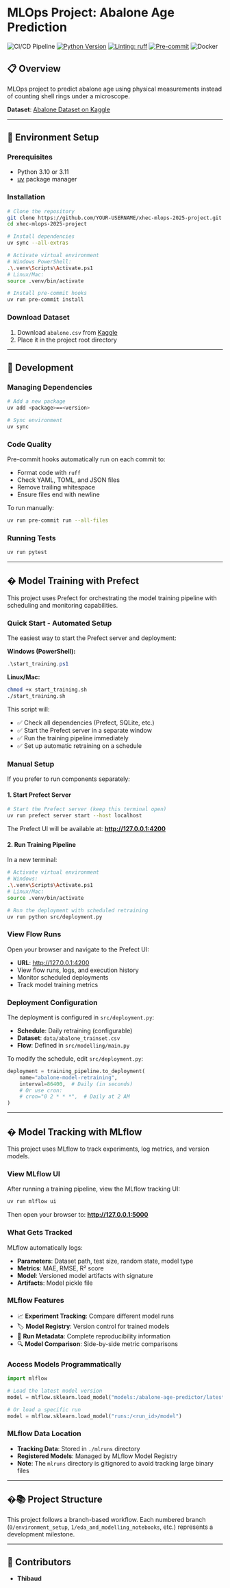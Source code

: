 # MLOps Project: Abalone Age Prediction

![CI/CD Pipeline](https://github.com/louis-leibo/xhec-mlops-2025-project/actions/workflows/ci.yml/badge.svg)
[![Python Version](https://img.shields.io/badge/python-3.10%20or%203.11-blue.svg)]()
[![Linting: ruff](https://img.shields.io/endpoint?url=https://raw.githubusercontent.com/charliermarsh/ruff/main/assets/badge/v2.json)](https://github.com/astral-sh/ruff)
[![Pre-commit](https://img.shields.io/badge/pre--commit-enabled-informational?logo=pre-commit&logoColor=white)](https://github.com/artefactory/xhec-mlops-project-student/blob/main/.pre-commit-config.yaml)
![Docker](https://img.shields.io/badge/docker-ready-blue)

## 📋 Overview

MLOps project to predict abalone age using physical measurements instead of counting shell rings under a microscope.

**Dataset**: [Abalone Dataset on Kaggle](https://www.kaggle.com/datasets/rodolfomendes/abalone-dataset)

---

## 🚀 Environment Setup

### Prerequisites
- Python 3.10 or 3.11
- [uv](https://github.com/astral-sh/uv) package manager

### Installation

```bash
# Clone the repository
git clone https://github.com/YOUR-USERNAME/xhec-mlops-2025-project.git
cd xhec-mlops-2025-project

# Install dependencies
uv sync --all-extras

# Activate virtual environment
# Windows PowerShell:
.\.venv\Scripts\Activate.ps1
# Linux/Mac:
source .venv/bin/activate

# Install pre-commit hooks
uv run pre-commit install
```

### Download Dataset

1. Download `abalone.csv` from [Kaggle](https://www.kaggle.com/datasets/rodolfomendes/abalone-dataset)
2. Place it in the project root directory

---

## 🔧 Development

### Managing Dependencies

```bash
# Add a new package
uv add <package>==<version>

# Sync environment
uv sync
```

### Code Quality

Pre-commit hooks automatically run on each commit to:
- Format code with `ruff`
- Check YAML, TOML, and JSON files
- Remove trailing whitespace
- Ensure files end with newline

To run manually:
```bash
uv run pre-commit run --all-files
```

### Running Tests

```bash
uv run pytest
```

---

## � Model Training with Prefect

This project uses Prefect for orchestrating the model training pipeline with scheduling and monitoring capabilities.

### Quick Start - Automated Setup

The easiest way to start the Prefect server and deployment:

**Windows (PowerShell):**
```powershell
.\start_training.ps1
```

**Linux/Mac:**
```bash
chmod +x start_training.sh
./start_training.sh
```

This script will:
- ✅ Check all dependencies (Prefect, SQLite, etc.)
- ✅ Start the Prefect server in a separate window
- ✅ Run the training pipeline immediately
- ✅ Set up automatic retraining on a schedule

### Manual Setup

If you prefer to run components separately:

#### 1. Start Prefect Server

```bash
# Start the Prefect server (keep this terminal open)
uv run prefect server start --host localhost
```

The Prefect UI will be available at: **http://127.0.0.1:4200**

#### 2. Run Training Pipeline

In a new terminal:

```bash
# Activate virtual environment
# Windows:
.\.venv\Scripts\Activate.ps1
# Linux/Mac:
source .venv/bin/activate

# Run the deployment with scheduled retraining
uv run python src/deployment.py
```

### View Flow Runs

Open your browser and navigate to the Prefect UI:
- **URL**: http://127.0.0.1:4200
- View flow runs, logs, and execution history
- Monitor scheduled deployments
- Track model training metrics

### Deployment Configuration

The deployment is configured in `src/deployment.py`:
- **Schedule**: Daily retraining (configurable)
- **Dataset**: `data/abalone_trainset.csv`
- **Flow**: Defined in `src/modelling/main.py`

To modify the schedule, edit `src/deployment.py`:
```python
deployment = training_pipeline.to_deployment(
    name="abalone-model-retraining",
    interval=86400,  # Daily (in seconds)
    # Or use cron:
    # cron="0 2 * * *",  # Daily at 2 AM
)
```

---

## � Model Tracking with MLflow

This project uses MLflow to track experiments, log metrics, and version models.

### View MLflow UI

After running a training pipeline, view the MLflow tracking UI:

```bash
uv run mlflow ui
```

Then open your browser to: **http://127.0.0.1:5000**

### What Gets Tracked

MLflow automatically logs:
- **Parameters**: Dataset path, test size, random state, model type
- **Metrics**: MAE, RMSE, R² score
- **Model**: Versioned model artifacts with signature
- **Artifacts**: Model pickle file

### MLflow Features

- 📈 **Experiment Tracking**: Compare different model runs
- 🏷️ **Model Registry**: Version control for trained models
- 📝 **Run Metadata**: Complete reproducibility information
- 🔍 **Model Comparison**: Side-by-side metric comparisons

### Access Models Programmatically

```python
import mlflow

# Load the latest model version
model = mlflow.sklearn.load_model("models:/abalone-age-predictor/latest")

# Or load a specific run
model = mlflow.sklearn.load_model("runs:/<run_id>/model")
```

### MLflow Data Location

- **Tracking Data**: Stored in `./mlruns` directory
- **Registered Models**: Managed by MLflow Model Registry
- **Note**: The `mlruns` directory is gitignored to avoid tracking large binary files

---

## �📚 Project Structure

This project follows a branch-based workflow. Each numbered branch (`0/environment_setup`, `1/eda_and_modelling_notebooks`, etc.) represents a development milestone.

---

## 👥 Contributors

- **Thibaud**
